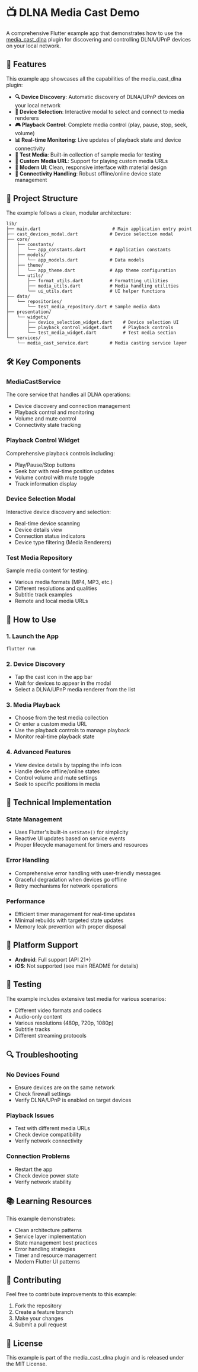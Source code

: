 # 📺 DLNA Media Cast Demo

A comprehensive Flutter example app that demonstrates how to use the [media_cast_dlna](https://pub.dev/packages/media_cast_dlna) plugin for discovering and controlling DLNA/UPnP devices on your local network.

## 🚀 Features

This example app showcases all the capabilities of the media_cast_dlna plugin:

- **🔍 Device Discovery**: Automatic discovery of DLNA/UPnP devices on your local network
- **📱 Device Selection**: Interactive modal to select and connect to media renderers
- **🎮 Playback Control**: Complete media control (play, pause, stop, seek, volume)
- **📊 Real-time Monitoring**: Live updates of playback state and device connectivity
- **🎵 Test Media**: Built-in collection of sample media for testing
- **🔗 Custom Media URL**: Support for playing custom media URLs
- **🎨 Modern UI**: Clean, responsive interface with material design
- **📱 Connectivity Handling**: Robust offline/online device state management

## 📁 Project Structure

The example follows a clean, modular architecture:

```
lib/
├── main.dart                           # Main application entry point
├── cast_devices_modal.dart            # Device selection modal
├── core/
│   ├── constants/
│   │   └── app_constants.dart         # Application constants
│   ├── models/
│   │   └── app_models.dart            # Data models
│   ├── theme/
│   │   └── app_theme.dart             # App theme configuration
│   └── utils/
│       ├── format_utils.dart          # Formatting utilities
│       ├── media_utils.dart           # Media handling utilities
│       └── ui_utils.dart              # UI helper functions
├── data/
│   └── repositories/
│       └── test_media_repository.dart # Sample media data
├── presentation/
│   └── widgets/
│       ├── device_selection_widget.dart    # Device selection UI
│       ├── playback_control_widget.dart    # Playback controls
│       └── test_media_widget.dart          # Test media section
└── services/
    └── media_cast_service.dart        # Media casting service layer
```

## 🛠️ Key Components

### MediaCastService
The core service that handles all DLNA operations:
- Device discovery and connection management
- Playback control and monitoring
- Volume and mute control
- Connectivity state tracking

### Playback Control Widget
Comprehensive playback controls including:
- Play/Pause/Stop buttons
- Seek bar with real-time position updates
- Volume control with mute toggle
- Track information display

### Device Selection Modal
Interactive device discovery and selection:
- Real-time device scanning
- Device details view
- Connection status indicators
- Device type filtering (Media Renderers)

### Test Media Repository
Sample media content for testing:
- Various media formats (MP4, MP3, etc.)
- Different resolutions and qualities
- Subtitle track examples
- Remote and local media URLs

## 🎯 How to Use

### 1. Launch the App
```bash
flutter run
```

### 2. Device Discovery
- Tap the cast icon in the app bar
- Wait for devices to appear in the modal
- Select a DLNA/UPnP media renderer from the list

### 3. Media Playback
- Choose from the test media collection
- Or enter a custom media URL
- Use the playback controls to manage playback
- Monitor real-time playback state

### 4. Advanced Features
- View device details by tapping the info icon
- Handle device offline/online states
- Control volume and mute settings
- Seek to specific positions in media

## 🔧 Technical Implementation

### State Management
- Uses Flutter's built-in `setState()` for simplicity
- Reactive UI updates based on service events
- Proper lifecycle management for timers and resources

### Error Handling
- Comprehensive error handling with user-friendly messages
- Graceful degradation when devices go offline
- Retry mechanisms for network operations

### Performance
- Efficient timer management for real-time updates
- Minimal rebuilds with targeted state updates
- Memory leak prevention with proper disposal

## 📱 Platform Support

- **Android**: Full support (API 21+)
- **iOS**: Not supported (see main README for details)

## 🧪 Testing

The example includes extensive test media for various scenarios:
- Different video formats and codecs
- Audio-only content
- Various resolutions (480p, 720p, 1080p)
- Subtitle tracks
- Different streaming protocols

## 🔍 Troubleshooting

### No Devices Found
- Ensure devices are on the same network
- Check firewall settings
- Verify DLNA/UPnP is enabled on target devices

### Playback Issues
- Test with different media URLs
- Check device compatibility
- Verify network connectivity

### Connection Problems
- Restart the app
- Check device power state
- Verify network stability

## 📚 Learning Resources

This example demonstrates:
- Clean architecture patterns
- Service layer implementation
- State management best practices
- Error handling strategies
- Timer and resource management
- Modern Flutter UI patterns

## 🤝 Contributing

Feel free to contribute improvements to this example:
1. Fork the repository
2. Create a feature branch
3. Make your changes
4. Submit a pull request

## 📄 License

This example is part of the media_cast_dlna plugin and is released under the MIT License.
